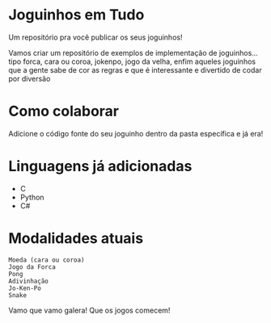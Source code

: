 # Joguinhos em Tudo
Um repositório pra você publicar os seus joguinhos!

Vamos criar um repositório de exemplos de implementação de joguinhos... tipo forca, cara ou coroa, jokenpo, jogo da velha, enfim aqueles joguinhos que a gente sabe de cor as regras e que é interessante e divertido de codar por diversão

# Como colaborar
Adicione o código fonte do seu joguinho dentro da pasta específica e já era!

# Linguagens já adicionadas
- C
- Python
- C#


# Modalidades atuais
    Moeda (cara ou coroa)
    Jogo da Forca
    Pong
    Adivinhação
    Jo-Ken-Po
    Snake



   Vamo que vamo galera!
    Que os jogos comecem!
